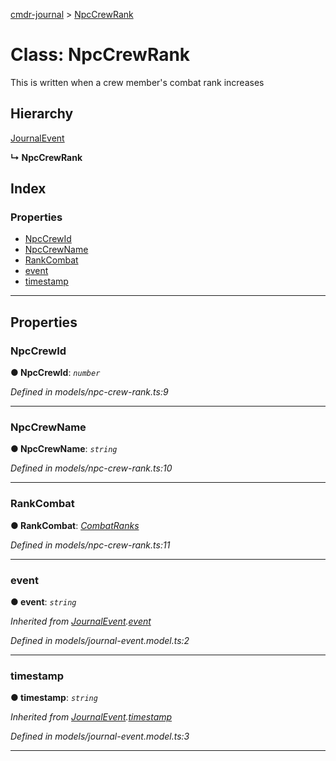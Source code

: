[cmdr-journal](../README.md) > [NpcCrewRank](../classes/npccrewrank.md)



# Class: NpcCrewRank


This is written when a crew member's combat rank increases

## Hierarchy


 [JournalEvent](journalevent.md)

**↳ NpcCrewRank**







## Index

### Properties

* [NpcCrewId](npccrewrank.md#npccrewid)
* [NpcCrewName](npccrewrank.md#npccrewname)
* [RankCombat](npccrewrank.md#rankcombat)
* [event](npccrewrank.md#event)
* [timestamp](npccrewrank.md#timestamp)



---
## Properties
<a id="npccrewid"></a>

###  NpcCrewId

**●  NpcCrewId**:  *`number`* 

*Defined in models/npc-crew-rank.ts:9*





___

<a id="npccrewname"></a>

###  NpcCrewName

**●  NpcCrewName**:  *`string`* 

*Defined in models/npc-crew-rank.ts:10*





___

<a id="rankcombat"></a>

###  RankCombat

**●  RankCombat**:  *[CombatRanks](../enums/combatranks.md)* 

*Defined in models/npc-crew-rank.ts:11*





___

<a id="event"></a>

###  event

**●  event**:  *`string`* 

*Inherited from [JournalEvent](journalevent.md).[event](journalevent.md#event)*

*Defined in models/journal-event.model.ts:2*





___

<a id="timestamp"></a>

###  timestamp

**●  timestamp**:  *`string`* 

*Inherited from [JournalEvent](journalevent.md).[timestamp](journalevent.md#timestamp)*

*Defined in models/journal-event.model.ts:3*





___


